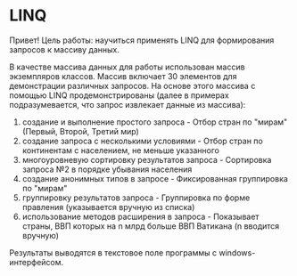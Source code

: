 # LINQ
Привет!
Цель работы: научиться применять LINQ для формирования запросов к массиву данных.

В качестве массива данных для работы использован массив экземпляров классов. Массив включает 30 элементов для демонстрации различных запросов. На основе этого массива с помощью LINQ продемонстрированы (далее в примерах подразумевается, что запрос извлекает данные из массива):

1. создание и выполнение простого запроса - Отбор стран по "мирам" (Первый, Второй, Третий мир)
2. создание запроса с несколькими условиями - Отбор стран по континентам с населением, не меньше указанного
3. многоуровневую сортировку результатов запроса - Сортировка запроса №2 в порядке убывания населения
4. создание анонимных типов в запросе - Фиксированная группировка по "мирам"
5. группировку результатов запроса - Группировка по форме правления (указывается вручную из списка)
6. использование методов расширения в запроса - Показывает страны, ВВП которых на n млрд больше ВВП Ватикана (n вводится вручную)

Результаты выводятся в текстовое поле программы с windows-интерфейсом.
